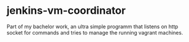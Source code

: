 jenkins-vm-coordinator
======================

Part of my bachelor work, an ultra simple programm that listens on http socket for commands and tries to manage the running vagrant machines.
